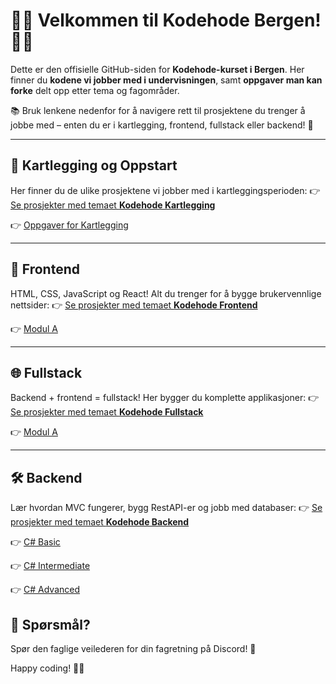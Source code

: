 # 👩‍💻 Velkommen til Kodehode Bergen! 👨‍💻

Dette er den offisielle GitHub-siden for **Kodehode-kurset i Bergen**. Her finner du **kodene vi jobber med i undervisningen**, samt **oppgaver man kan forke** delt opp etter tema og fagområder.

📚 Bruk lenkene nedenfor for å navigere rett til prosjektene du trenger å jobbe med – enten du er i kartlegging, frontend, fullstack eller backend! 💪

---

## 🧭 Kartlegging og Oppstart
Her finner du de ulike prosjektene vi jobber med i kartleggingsperioden:
👉 [Se prosjekter med temaet **Kodehode Kartlegging**](https://github.com/topics/kodehode-kartlegging)

👉 [Oppgaver for Kartlegging](https://github.com/topics/kodehode-kartlegging-oppgaver)

---

## 🎨 Frontend
HTML, CSS, JavaScript og React! Alt du trenger for å bygge brukervennlige nettsider:
👉 [Se prosjekter med temaet **Kodehode Frontend**](https://github.com/topics/kodehode-frontend)

👉 [Modul A](https://github.com/topics/kodehode-modul-a)

---

## 🌐 Fullstack
Backend + frontend = fullstack! Her bygger du komplette applikasjoner:
👉 [Se prosjekter med temaet **Kodehode Fullstack**](https://github.com/topics/kodehode-fullstack)

👉 [Modul A](https://github.com/topics/kodehode-modul-a)

---

## 🛠 Backend
Lær hvordan MVC fungerer, bygg RestAPI-er og jobb med databaser:
👉 [Se prosjekter med temaet **Kodehode Backend**](https://github.com/topics/kodehode-backend)

👉 [C# Basic](https://github.com/topics/kodehode-c-sharp-basic)

👉 [C# Intermediate](https://github.com/topics/kodehode-c-sharp-intermediate)

👉 [C# Advanced](https://github.com/topics/kodehode-c-sharp-advanced)

## 💬 Spørsmål?
Spør den faglige veilederen for din fagretning på Discord! 🚀

Happy coding! 🧠🔥
